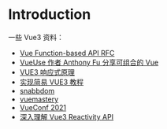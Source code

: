 # Introduction

一些 Vue3 资料：

- [Vue Function-based API RFC](https://zhuanlan.zhihu.com/p/68477600)
- [VueUse 作者 Anthony Fu 分享可组合的 Vue](https://www.bilibili.com/video/BV1x54y1V7H6?from=search&seid=1152161250143388809)
- [VUE3 响应式原理](https://www.bilibili.com/video/BV1SZ4y1x7a9/?spm_id_from=333.788.b_7265636f5f6c697374.6)
- [实现简易 VUE3 教程](https://www.bilibili.com/video/BV1rC4y187Vw?p=10)
- [snabbdom](https://github.com/snabbdom/snabbdom)
- [vuemastery](https://www.vuemastery.com/blog)
- [VueConf 2021](https://www.yuque.com/vueconf/mkwv0c)
- [深入理解 Vue3 Reactivity API](https://zhuanlan.zhihu.com/p/146097763)

<IframeVideo ihtml="https://www.bilibili.com/video/BV1x54y1V7H6?from=search&seid=1152161250143388809Copyright&cid=155380603&page=1&danmaku=0&high_quality=1"></IframeVideo>
